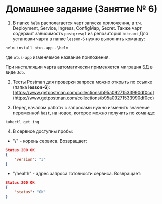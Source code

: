 # Домашнее задание (Занятие № 6)

1. В папке `helm` располагается чарт запуска приложения, в т.ч. Deployment, Service, Ingress, ConfigMap, Secret. Также чарт содержит зависимость `postgresql` из репозитория `bitnami`
Для установки чарта в папке `lesson-6` нужно выполнить команду:
```shell
helm install otus-app .\helm
```
где `otus-app` изменяемое название приложения.

При инсталляции чарта автоматически применяется миграция БД в виде `Job`.

2. Тесты Postman для проверки запроса можно открыть по ссылке (папка <b>lesson-6</b>):
[https://www.getpostman.com/collections/b95a09271533990df0cc](https://www.getpostman.com/collections/b95a09271533990df0cc)

3. Перед началом работы с запросами нужно изменить значение переменной `host`, на новое, которое можно получить по команде:
```shell
kubectl get ing
```

4. В сервисе доступны пробы:
- "/" - корень сервиса. Возвращает:
```json
Status 200 OK
{
    "version": "3"
}
```
- "/health" - адрес запроса готовности сервиса. Возвращает:
```json
Status 200 OK
{
    "status": "OK"
}
```